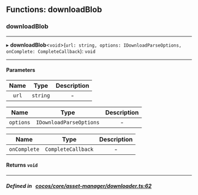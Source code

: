 ## Functions: downloadBlob

### downloadBlob


___
▸ **downloadBlob**<`void`\>(`url: string, options: IDownloadParseOptions, onComplete: CompleteCallback`): `void`
___


#### Parameters

| Name | Type | Description |
| :------: | :------: | :------: |
| `url` | `string` | - |

| Name | Type | Description |
| :------: | :------: | :------: |
| `options` | `IDownloadParseOptions` | - |

| Name | Type | Description |
| :------: | :------: | :------: |
| `onComplete` | `CompleteCallback` | - |


#### Returns `void` 
___


##### Defined in &nbsp;   [cocos/core/asset-manager/downloader.ts:62](https://github.com/cocos-creator/engine/blob/c7bf6b8a9/cocos/core/asset-manager/downloader.ts#L62)&nbsp;
